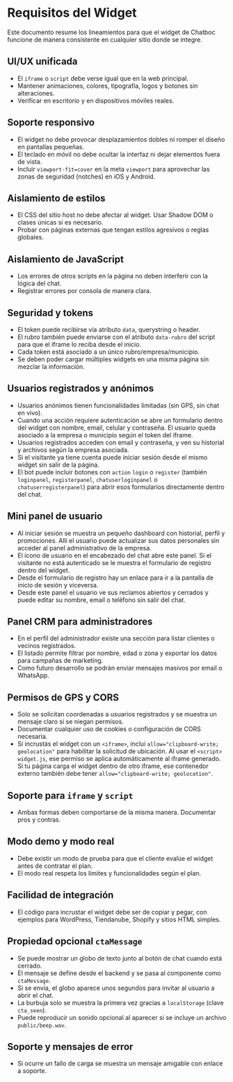# Requisitos del Widget

Este documento resume los lineamientos para que el widget de Chatboc funcione de manera consistente en cualquier sitio donde se integre.

## UI/UX unificada
- El `iframe` o `script` debe verse igual que en la web principal.
- Mantener animaciones, colores, tipografía, logos y botones sin alteraciones.
- Verificar en escritorio y en dispositivos móviles reales.

## Soporte responsivo
- El widget no debe provocar desplazamientos dobles ni romper el diseño en pantallas pequeñas.
- El teclado en móvil no debe ocultar la interfaz ni dejar elementos fuera de vista.
- Incluir `viewport-fit=cover` en la meta `viewport` para aprovechar las zonas de seguridad (notches) en iOS y Android.

## Aislamiento de estilos
- El CSS del sitio host no debe afectar al widget. Usar Shadow DOM o clases únicas si es necesario.
- Probar con páginas externas que tengan estilos agresivos o reglas globales.

## Aislamiento de JavaScript
- Los errores de otros scripts en la página no deben interferir con la lógica del chat.
- Registrar errores por consola de manera clara.

## Seguridad y tokens
- El token puede recibirse vía atributo `data`, querystring o header.
- El rubro también puede enviarse con el atributo `data-rubro` del script para que el iframe lo reciba desde el inicio.
- Cada token está asociado a un único rubro/empresa/municipio.
- Se deben poder cargar múltiples widgets en una misma página sin mezclar la información.

## Usuarios registrados y anónimos
- Usuarios anónimos tienen funcionalidades limitadas (sin GPS, sin chat en vivo).
- Cuando una acción requiere autenticación se abre un formulario dentro del widget con nombre, email, celular y contraseña. El usuario queda asociado a la empresa o municipio según el token del iframe.
- Usuarios registrados acceden con email y contraseña, y ven su historial y archivos según la empresa asociada.
- Si el visitante ya tiene cuenta puede iniciar sesión desde el mismo widget sin salir de la página.
 - El bot puede incluir botones con `action` `login` o `register` (también `loginpanel`, `registerpanel`, `chatuserloginpanel` o `chatuserregisterpanel`) para abrir esos formularios directamente dentro del chat.


## Mini panel de usuario
- Al iniciar sesión se muestra un pequeño dashboard con historial, perfil y promociones. Allí el usuario puede actualizar sus datos personales sin acceder al panel administrativo de la empresa.
- El ícono de usuario en el encabezado del chat abre este panel. Si el visitante no está autenticado se le muestra el formulario de registro dentro del widget.
- Desde el formulario de registro hay un enlace para ir a la pantalla de inicio de sesión y viceversa.
- Desde este panel el usuario ve sus reclamos abiertos y cerrados y puede editar su nombre, email o teléfono sin salir del chat.

## Panel CRM para administradores
- En el perfil del administrador existe una sección para listar clientes o vecinos registrados.
- El listado permite filtrar por nombre, edad o zona y exportar los datos para campañas de marketing.
- Como futuro desarrollo se podrán enviar mensajes masivos por email o WhatsApp.

## Permisos de GPS y CORS
- Solo se solicitan coordenadas a usuarios registrados y se muestra un mensaje claro si se niegan permisos.
- Documentar cualquier uso de cookies o configuración de CORS necesaria.
- Si incrustás el widget con un `<iframe>`, incluí `allow="clipboard-write; geolocation"` para habilitar la solicitud de ubicación. Al usar el `<script>` `widget.js`, ese permiso se aplica automáticamente al iframe generado. Si tu página carga el widget dentro de otro iframe, ese contenedor externo también debe tener `allow="clipboard-write; geolocation"`.

## Soporte para `iframe` y `script`
- Ambas formas deben comportarse de la misma manera. Documentar pros y contras.

## Modo demo y modo real
- Debe existir un modo de prueba para que el cliente evalúe el widget antes de contratar el plan.
- El modo real respeta los límites y funcionalidades según el plan.

## Facilidad de integración
- El código para incrustar el widget debe ser de copiar y pegar, con ejemplos para WordPress, Tiendanube, Shopify y sitios HTML simples.

## Propiedad opcional `ctaMessage`
- Se puede mostrar un globo de texto junto al botón de chat cuando está cerrado.
- El mensaje se define desde el backend y se pasa al componente como `ctaMessage`.
- Si se envía, el globo aparece unos segundos para invitar al usuario a abrir el chat.
- La burbuja solo se muestra la primera vez gracias a `localStorage` (clave `cta_seen`).
- Puede reproducir un sonido opcional al aparecer si se incluye un archivo `public/beep.wav`.


## Soporte y mensajes de error
- Si ocurre un fallo de carga se muestra un mensaje amigable con enlace a soporte.

